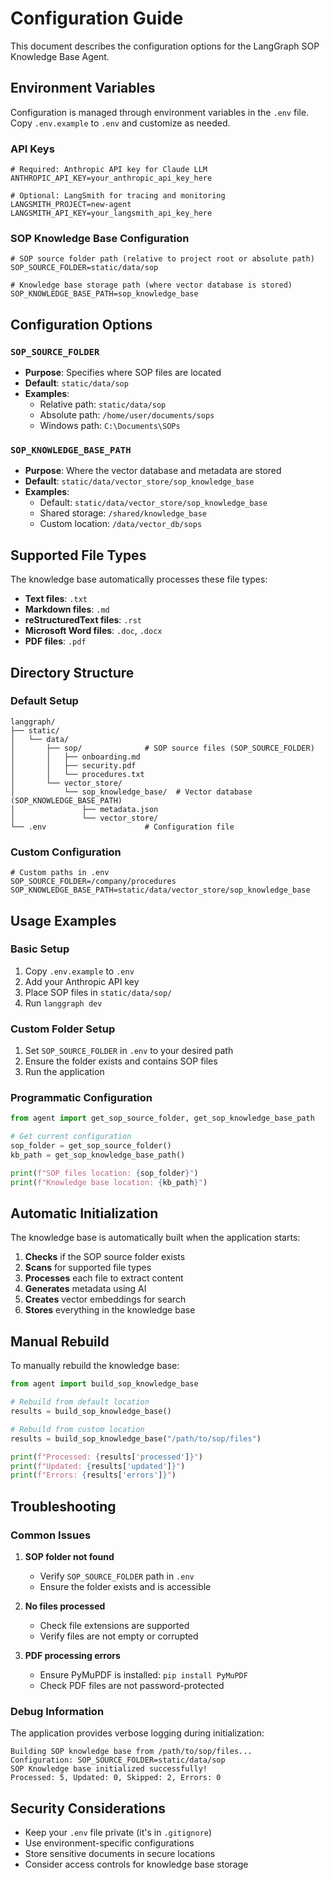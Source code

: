 # Configuration Guide

This document describes the configuration options for the LangGraph SOP Knowledge Base Agent.

## Environment Variables

Configuration is managed through environment variables in the `.env` file. Copy `.env.example` to `.env` and customize as needed.

### API Keys

```env
# Required: Anthropic API key for Claude LLM
ANTHROPIC_API_KEY=your_anthropic_api_key_here

# Optional: LangSmith for tracing and monitoring
LANGSMITH_PROJECT=new-agent
LANGSMITH_API_KEY=your_langsmith_api_key_here
```

### SOP Knowledge Base Configuration

```env
# SOP source folder path (relative to project root or absolute path)
SOP_SOURCE_FOLDER=static/data/sop

# Knowledge base storage path (where vector database is stored)
SOP_KNOWLEDGE_BASE_PATH=sop_knowledge_base
```

## Configuration Options

### `SOP_SOURCE_FOLDER`
- **Purpose**: Specifies where SOP files are located
- **Default**: `static/data/sop`
- **Examples**:
  - Relative path: `static/data/sop`
  - Absolute path: `/home/user/documents/sops`
  - Windows path: `C:\Documents\SOPs`

### `SOP_KNOWLEDGE_BASE_PATH`
- **Purpose**: Where the vector database and metadata are stored
- **Default**: `static/data/vector_store/sop_knowledge_base`
- **Examples**:
  - Default: `static/data/vector_store/sop_knowledge_base`
  - Shared storage: `/shared/knowledge_base`
  - Custom location: `/data/vector_db/sops`

## Supported File Types

The knowledge base automatically processes these file types:

- **Text files**: `.txt`
- **Markdown files**: `.md`
- **reStructuredText files**: `.rst`
- **Microsoft Word files**: `.doc`, `.docx`
- **PDF files**: `.pdf`

## Directory Structure

### Default Setup
```
langgraph/
├── static/
│   └── data/
│       ├── sop/              # SOP source files (SOP_SOURCE_FOLDER)
│       │   ├── onboarding.md
│       │   ├── security.pdf
│       │   └── procedures.txt
│       └── vector_store/
│           └── sop_knowledge_base/  # Vector database (SOP_KNOWLEDGE_BASE_PATH)
│               ├── metadata.json
│               └── vector_store/
└── .env                      # Configuration file
```

### Custom Configuration
```env
# Custom paths in .env
SOP_SOURCE_FOLDER=/company/procedures
SOP_KNOWLEDGE_BASE_PATH=static/data/vector_store/sop_knowledge_base
```

## Usage Examples

### Basic Setup
1. Copy `.env.example` to `.env`
2. Add your Anthropic API key
3. Place SOP files in `static/data/sop/`
4. Run `langgraph dev`

### Custom Folder Setup
1. Set `SOP_SOURCE_FOLDER` in `.env` to your desired path
2. Ensure the folder exists and contains SOP files
3. Run the application

### Programmatic Configuration
```python
from agent import get_sop_source_folder, get_sop_knowledge_base_path

# Get current configuration
sop_folder = get_sop_source_folder()
kb_path = get_sop_knowledge_base_path()

print(f"SOP files location: {sop_folder}")
print(f"Knowledge base location: {kb_path}")
```

## Automatic Initialization

The knowledge base is automatically built when the application starts:

1. **Checks** if the SOP source folder exists
2. **Scans** for supported file types
3. **Processes** each file to extract content
4. **Generates** metadata using AI
5. **Creates** vector embeddings for search
6. **Stores** everything in the knowledge base

## Manual Rebuild

To manually rebuild the knowledge base:

```python
from agent import build_sop_knowledge_base

# Rebuild from default location
results = build_sop_knowledge_base()

# Rebuild from custom location
results = build_sop_knowledge_base("/path/to/sop/files")

print(f"Processed: {results['processed']}")
print(f"Updated: {results['updated']}")
print(f"Errors: {results['errors']}")
```

## Troubleshooting

### Common Issues

1. **SOP folder not found**
   - Verify `SOP_SOURCE_FOLDER` path in `.env`
   - Ensure the folder exists and is accessible

2. **No files processed**
   - Check file extensions are supported
   - Verify files are not empty or corrupted

3. **PDF processing errors**
   - Ensure PyMuPDF is installed: `pip install PyMuPDF`
   - Check PDF files are not password-protected

### Debug Information

The application provides verbose logging during initialization:
```
Building SOP knowledge base from /path/to/sop/files...
Configuration: SOP_SOURCE_FOLDER=static/data/sop
SOP Knowledge base initialized successfully!
Processed: 5, Updated: 0, Skipped: 2, Errors: 0
```

## Security Considerations

- Keep your `.env` file private (it's in `.gitignore`)
- Use environment-specific configurations
- Store sensitive documents in secure locations
- Consider access controls for knowledge base storage